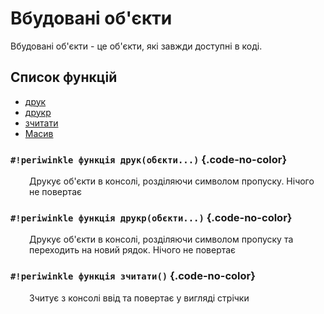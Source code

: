 # Вбудовані об'єкти

Вбудовані об'єкти - це об'єкти, які завжди доступні в коді.

## Список функцій

+ [друк](#_3)
+ [друкр](#_4)
+ [зчитати](#_5)
+ [Масив](datatype/array.md)

### `#!periwinkle функція друк(обєкти...)` {.code-no-color}
<p style="margin-left: 30px;" markdown>
Друкує об'єкти в консолі, розділяючи символом пропуску. Нічого не повертає
</p>

### `#!periwinkle функція друкр(обєкти...)` {.code-no-color}
<p style="margin-left: 30px;" markdown>
Друкує об'єкти в консолі, розділяючи символом пропуску та переходить на новий рядок. Нічого не повертає
</p>

### `#!periwinkle функція зчитати()` {.code-no-color}
<p style="margin-left: 30px;" markdown>
Зчитує з консолі ввід та повертає у вигляді стрічки
</p>
